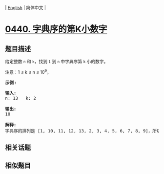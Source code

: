 
| [English](README_EN.md) | 简体中文 |
# [0440. 字典序的第K小数字](https://leetcode-cn.com/problems/k-th-smallest-in-lexicographical-order/)
## 题目描述
<p>给定整数&nbsp;<code>n</code>&nbsp;和&nbsp;<code>k</code>，找到&nbsp;<code>1</code>&nbsp;到&nbsp;<code>n</code>&nbsp;中字典序第&nbsp;<code>k</code>&nbsp;小的数字。</p>

<p>注意：1 &le; k &le; n &le; 10<sup>9</sup>。</p>

<p><strong>示例 :</strong></p>

<pre>
<strong>输入:</strong>
n: 13   k: 2

<strong>输出:</strong>
10

<strong>解释:</strong>
字典序的排列是 [1, 10, 11, 12, 13, 2, 3, 4, 5, 6, 7, 8, 9]，所以第二小的数字是 10。
</pre>

## 相关话题

## 相似题目

